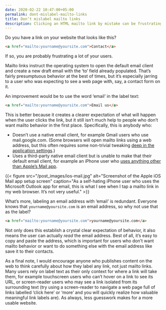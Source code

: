 ```yaml
---
date: 2020-02-22 10:47:00+05:00
permalink: dont-mislabel-mailto-links
title: Don’t mislabel mailto links
description: Clicking an HTML mailto link by mistake can be frustrating for users. Don’t trick them into it.
---
```

Do you have a link on your website that looks like this?

```html
<a href="mailto:yourname@yoursite.com">Contact</a>
```

If so, you are probably frustrating a lot of your users.

Mailto links instruct the operating system to open the default email client and create a new draft email with the ‘to’ field already populated. That’s fairly presumptuous behavior at the best of times, but it’s especially jarring to a user who was expecting to see a web page with, say, a contact form on it.

An improvement would be to use the word ‘email’ in the label text:

```html
<a href="mailto:yourname@yoursite.com">Email us</a>
```

This is better because it creates a clearer expectation of what will happen when the user clicks the link, but it still isn’t much help to people who don’t want mailto behavior in the first place. Specifically, this is anybody who:

* Doesn’t use a native email client, for example Gmail users who use mail.google.com. (Some browsers will open mailto links using a web address, but this often requires some non-trivial tweaking [deep in the application settings](https://blog.hubspot.com/marketing/set-gmail-as-browser-default-email-client-ht).)
* Uses a third-party native email client but is unable to make that their default email client, for example an iPhone user who [uses anything other than Apple’s Mail app](https://www.lifewire.com/choose-default-apps-on-iphone-4044162).
 
{{< figure src="/post_images/ios-mail.jpg" alt="Screenshot of the Apple iOS Mail app setup screen" caption="As a self-hating iPhone user who uses the Microsoft Outlook app for email, this is what I see when I tap a mailto link in my web browser. It’s not very useful." >}}

What’s more, labeling an email address with ‘email’ is redundant. Everyone knows that `yourname@yoursite.com` is an email address, so why not use that as the label?

```html
<a href="mailto:yourname@yoursite.com">yourname@yoursite.com</a>
```

Not only does this establish a crystal clear expectation of behavior, it also means the user can actually _read_ the email address. Best of all, it’s easy to copy and paste the address, which is important for users who don’t want mailto behavior or want to do something else with the email address like save it to their contacts.

As a final note, I would encourage anyone who publishes content on the web to think carefully about how they label any link, not just mailto links. Many users rely on label text as their only context for where a link will take them, for example touchscreen users who can’t hover on a link to see its URL, or screen-reader users who may see a link isolated from its surrounding text (try using a screen-reader to navigate a web page full of links labelled ‘click here’ or ‘more’ and you will quickly realize how valuable meaningful link labels are). As always, less guesswork makes for a more usable website.


